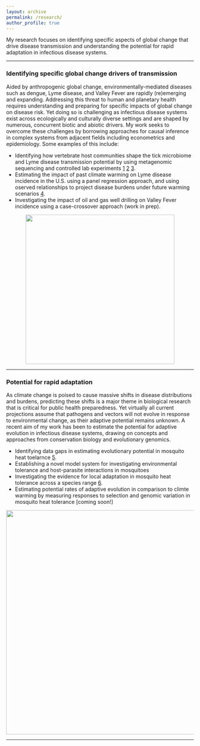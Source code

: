```yaml
---
layout: archive
permalink: /research/
author_profile: true
---
```


My research focuses on identifying specific aspects of global change that drive disease transmission and understanding the potential for rapid adaptation in infectious disease systems.

---
### Identifying specific global change drivers of transmission ###

Aided by anthropogenic global change, environmentally-mediated diseases such as dengue, Lyme disease, and Valley Fever are rapidly (re)emerging and expanding. Addressing this threat to human and planetary health requires understanding and preparing for specific impacts of global change on disease risk. Yet doing so is challenging as infectious disease systems exist across ecologically and culturally diverse settings and are shaped by numerous, concurrent biotic and abiotic drivers. My work seeks to overcome these challenges by borrowing approaches for causal inference in complex systems from adjacent fields including econometrics and epidemiology. Some examples of this include:   

- Identifying how vertebrate host communities shape the tick microbiome and Lyme disease transmission potential by using metagenomic sequencing and controlled lab experiments [1](https://onlinelibrary.wiley.com/doi/full/10.1002/ece3.5361) [2](https://parasitesandvectors.biomedcentral.com/articles/10.1186/s13071-020-3893-x) [3](https://onlinelibrary.wiley.com/doi/10.1111/mec.16413).
- Estimating the impact of past climate warming on Lyme disease incidence in the U.S. using a panel regression approach, and using oserved relationships to project disease burdens under future warming scenarios [4](https://onlinelibrary.wiley.com/doi/full/10.1111/gcb.15435). 
- Investigating the impact of oil and gas well drilling on Valley Fever incidence using a case-crossover approach (work in prep).

<p align="center">
  <img width="400"
    src="https://github.com/user-attachments/assets/4372945c-7d21-4fde-a4d8-a91965ee7837">
  </p>    


---

### Potential for rapid adaptation ###

As climate change is poised to cause massive shifts in disease distributions and burdens, predicting these shifts is a major theme in biological research that is critical for public health preparedness. Yet virtually all current projections assume that pathogens and vectors will not evolve in response to environmental change, as their adaptive potential remains unknown. A recent aim of my work has been to estimate the potential for adaptive evolution in infectious disease systems, drawing on concepts and approaches from conservation biology and evolutionary genomics.

- Identifying data gaps in estimating evolutionary potential in mosquito heat toelarnce [5](https://elifesciences.org/articles/69630).
- Establishing a novel model system for investigating environmental tolerance and host-parasite interactions in mosquitoes
- Investigating the evidence for local adaptation in mosquito heat tolerance across a species range [6](https://royalsocietypublishing.org/doi/abs/10.1098/rspb.2023.2457?casa_token=Nj8_5HKdUvUAAAAA%3AT42HDYZ3_oJUQ7miOS9EcjrzHLFqO7jSG0bp5nBezNRp4XZ3mN-pZCg9vOueXnDig20qg7QuEeoYNhc).
- Estimating potential rates of adaptive evolution in comparison to climte warming by measuring responses to selection and genomic variation in mosquito heat tolerance [coming soon!]

<p align="center">
  <img width="600"
    src="http://lcouper.github.io/assets/AeSierrensisWork.jpg">
  </p>    


---












